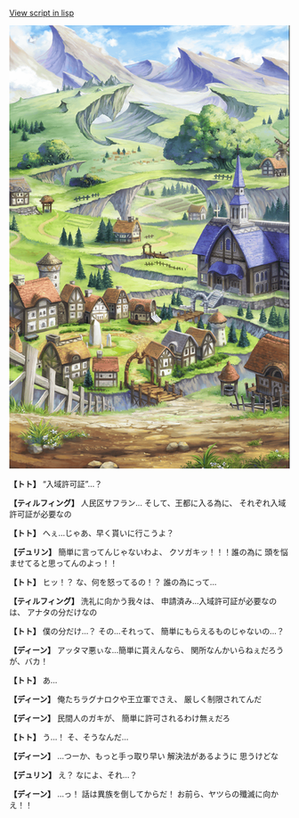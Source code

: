 [View script in lisp](../scripts/1410101.txt)

![004_outland.png](../images/backgrounds/004_outland.png)

**【トト】**
“入域許可証”…？

**【ティルフィング】**
人民区サフラン…
そして、王都に入る為に、
それぞれ入域許可証が必要なの

**【トト】**
へぇ…じゃあ、早く貰いに行こうよ？

**【デュリン】**
簡単に言ってんじゃないわよ、
クソガキッ！！！誰の為に
頭を悩ませてると思ってんのよっ！！

**【トト】**
ヒッ！？
な、何を怒ってるの！？
誰の為にって…

**【ティルフィング】**
洗礼に向かう我々は、
申請済み…入域許可証が必要なのは、
アナタの分だけなの

**【トト】**
僕の分だけ…？
その…それって、
簡単にもらえるものじゃないの…？

**【ディーン】**
アッタマ悪ぃな…簡単に貰えんなら、
関所なんかいらねぇだろうが、バカ！

**【トト】**
あ…

**【ディーン】**
俺たちラグナロクや王立軍でさえ、
厳しく制限されてんだ

**【ディーン】**
民間人のガキが、
簡単に許可されるわけ無ぇだろ

**【トト】**
う…！
そ、そうなんだ…

**【ディーン】**
…つーか、もっと手っ取り早い
解決法があるように
思うけどな

**【デュリン】**
え？
なによ、それ…？

**【ディーン】**
…っ！
話は異族を倒してからだ！
お前ら、ヤツらの殲滅に向かえ！！